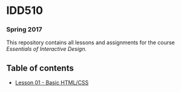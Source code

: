 # IDD510
### Spring 2017

This repository contains all lessons and assignments for the course _Essentials of Interactive Design_.


## Table of contents

* [Lesson 01 - Basic HTML/CSS](lessons/lesson-01.md)